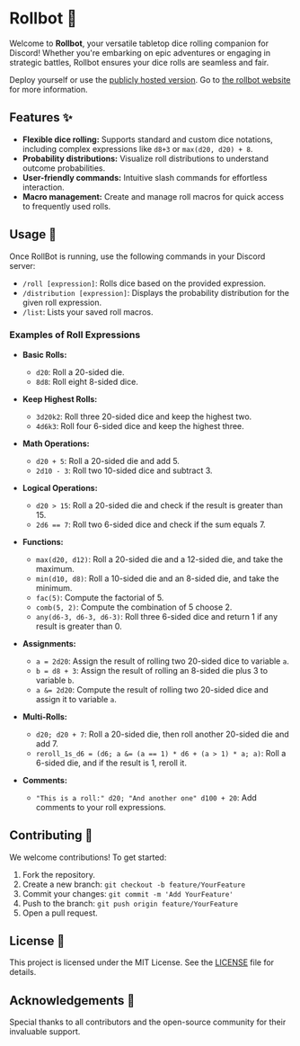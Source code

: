 # Rollbot 🎲

Welcome to **Rollbot**, your versatile tabletop dice rolling companion for Discord! Whether you're embarking on epic adventures or engaging in strategic battles, Rollbot ensures your dice rolls are seamless and fair.

Deploy yourself or use the [publicly hosted version](https://discord.com/oauth2/authorize?client_id=712234733542572063&scope=bot&permissions=35840). Go to [the rollbot website](https://tmiedema.com/rollbot) for more information.

## Features ✨

- **Flexible dice rolling:** Supports standard and custom dice notations, including complex expressions like `d8+3` or `max(d20, d20) + 8`.
- **Probability distributions:** Visualize roll distributions to understand outcome probabilities.
- **User-friendly commands:** Intuitive slash commands for effortless interaction.
- **Macro management:** Create and manage roll macros for quick access to frequently used rolls.

## Usage 📖

Once RollBot is running, use the following commands in your Discord server:

- `/roll [expression]`: Rolls dice based on the provided expression.
- `/distribution [expression]`: Displays the probability distribution for the given roll expression.
- `/list`: Lists your saved roll macros.

### Examples of Roll Expressions

- **Basic Rolls:**
  - `d20`: Roll a 20-sided die.
  - `8d8`: Roll eight 8-sided dice.

- **Keep Highest Rolls:**
  - `3d20k2`: Roll three 20-sided dice and keep the highest two.
  - `4d6k3`: Roll four 6-sided dice and keep the highest three.

- **Math Operations:**
  - `d20 + 5`: Roll a 20-sided die and add 5.
  - `2d10 - 3`: Roll two 10-sided dice and subtract 3.

- **Logical Operations:**
  - `d20 > 15`: Roll a 20-sided die and check if the result is greater than 15.
  - `2d6 == 7`: Roll two 6-sided dice and check if the sum equals 7.

- **Functions:**
  - `max(d20, d12)`: Roll a 20-sided die and a 12-sided die, and take the maximum.
  - `min(d10, d8)`: Roll a 10-sided die and an 8-sided die, and take the minimum.
  - `fac(5)`: Compute the factorial of 5.
  - `comb(5, 2)`: Compute the combination of 5 choose 2.
  - `any(d6-3, d6-3, d6-3)`: Roll three 6-sided dice and return 1 if any result is greater than 0.

- **Assignments:**
  - `a = 2d20`: Assign the result of rolling two 20-sided dice to variable `a`.
  - `b = d8 + 3`: Assign the result of rolling an 8-sided die plus 3 to variable `b`.
  - `a &= 2d20`: Compute the result of rolling two 20-sided dice and assign it to variable `a`.

- **Multi-Rolls:**
  - `d20; d20 + 7`: Roll a 20-sided die, then roll another 20-sided die and add 7.
  - `reroll_1s_d6 = (d6; a &= (a == 1) * d6 + (a > 1) * a; a)`: Roll a 6-sided die, and if the result is 1, reroll it.

- **Comments:**
  - `"This is a roll:" d20; "And another one" d100 + 20`: Add comments to your roll expressions.

## Contributing 🤝

We welcome contributions! To get started:

1. Fork the repository.
2. Create a new branch: `git checkout -b feature/YourFeature`
3. Commit your changes: `git commit -m 'Add YourFeature'`
4. Push to the branch: `git push origin feature/YourFeature`
5. Open a pull request.

## License 📄

This project is licensed under the MIT License. See the [LICENSE](LICENSE) file for details.

## Acknowledgements 🙏

Special thanks to all contributors and the open-source community for their invaluable support.
